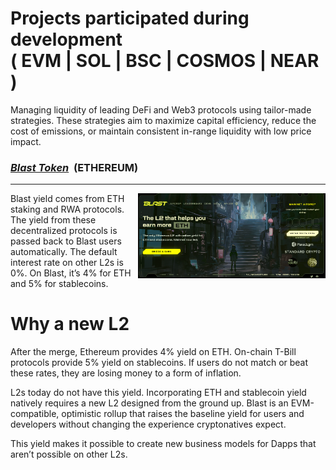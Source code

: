 # Projects participated during development<br /> ( EVM | SOL | BSC | COSMOS | NEAR )

Managing liquidity of leading DeFi and Web3 protocols using tailor-made strategies. These strategies aim to maximize capital efficiency, reduce the cost of emissions, or maintain consistent in-range liquidity with low price impact.

<h3><u><strong><i>Blast Token</i></strong></u> &nbsp;(ETHEREUM)</h3>
<hr />

<img align="right" width="300px" src="/img/Blast.png">

Blast yield comes from ETH staking and RWA protocols. The yield from these decentralized protocols is passed back to Blast users automatically. The default interest rate on other L2s is 0%. On Blast, it’s 4% for ETH and 5% for stablecoins.


# Why a new L2
After the merge, Ethereum provides 4% yield on ETH. On-chain T-Bill protocols provide 5% yield on stablecoins. If users do not match or beat these rates, they are losing money to a form of inflation.

L2s today do not have this yield. Incorporating ETH and stablecoin yield natively requires a new L2 designed from the ground up. Blast is an EVM-compatible, optimistic rollup that raises the baseline yield for users and developers without changing the experience cryptonatives expect.

This yield makes it possible to create new business models for Dapps that aren’t possible on other L2s.
